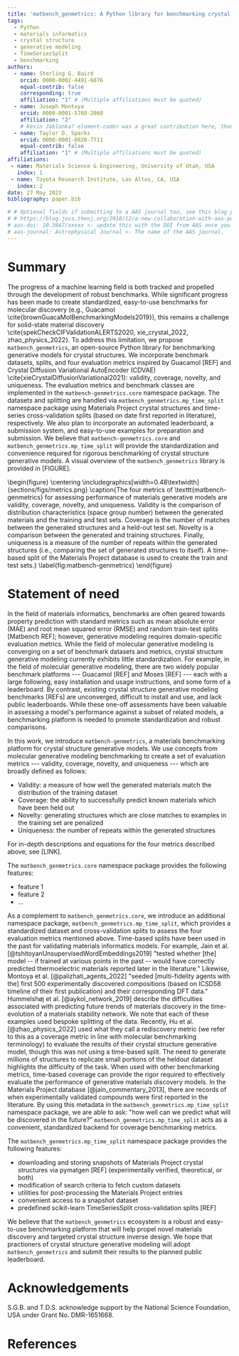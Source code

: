 ```yaml
---
title: 'matbench_genmetrics: A Python library for benchmarking crystal structure generative models using time-based splits of Materials Project structures'
tags:
  - Python
  - materials informatics
  - crystal structure
  - generative modeling
  - TimeSeriesSplit
  - benchmarking
authors:
  - name: Sterling G. Baird
    orcid: 0000-0002-4491-6876
    equal-contrib: false
    corresponding: true
    affiliation: "1" # (Multiple affiliations must be quoted)
  - name: Joseph Montoya
    orcid: 0000-0001-5760-2860
    affiliation: "2"
    # Kevin Jablonka? element-coder was a great contribution here, though it exists in another repository
  - name: Taylor D. Sparks
    orcid: 0000-0001-8020-7711
    equal-contrib: false
    affiliation: "1" # (Multiple affiliations must be quoted)
affiliations:
 - name: Materials Science & Engineering, University of Utah, USA
   index: 1
 - name: Toyota Research Institute, Los Altos, CA, USA
   index: 2
date: 27 May 2023
bibliography: paper.bib

# # Optional fields if submitting to a AAS journal too, see this blog post:
# # https://blog.joss.theoj.org/2018/12/a-new-collaboration-with-aas-publishing
# aas-doi: 10.3847/xxxxx <- update this with the DOI from AAS once you know it.
# aas-journal: Astrophysical Journal <- The name of the AAS journal.
---
```


# Summary

The progress of a machine learning field is both tracked and propelled through the development of robust benchmarks. While significant progress has been made to create standardized, easy-to-use benchmarks for molecular discovery (e.g., Guacamol \cite{brownGuacaMolBenchmarkingModels2019}), this remains a challenge for solid-state material discovery \cite{spekCheckCIFValidationALERTS2020, xie_crystal_2022, zhao_physics_2022}. To address this limitation, we propose `matbench_genmetrics`, an open-source Python library for benchmarking generative models for crystal structures. We incorporate benchmark datasets, splits, and four evaluation metrics inspired by Guacamol [REF] and Crystal Diffusion Variational AutoEncoder (CDVAE) \cite{xieCrystalDiffusionVariational2021}: validity, coverage, novelty, and uniqueness. The evaluation metrics and benchmark classes are implemented in the `matbench-genmetrics.core` namespace package. The datasets and splitting are handled via `matbench_genmetrics.mp_time_split` namespace package using Materials Project crystal structures and time-series cross-validation splits (based on date first reported in literature), respectively. We also plan to incorporate an automated leaderboard, a submission system, and easy-to-use examples for preparation and submission. We believe that `matbench-genmetrics.core` and `matbench_genmetrics.mp_time_split` will provide the standardization and convenience required for rigorous benchmarking of crystal structure generative models. A visual overview of the `matbench_genmetrics` library is provided in [FIGURE].


<!-- ![Summary visualization of splitting Materials Project entries into train and test
splits using grouping by first report of experimental verification in the
literature.\label{fig:summary}](figures/time-split-abstract.png) -->

\begin{figure}
	\centering
	\includegraphics[width=0.48\textwidth]{sections/figs/metrics.png}
	\caption{The four metrics of \texttt{matbench-genmetrics} for assessing performance of
	materials generative models are validity, coverage, novelty, and uniqueness. Validity
	is the comparison of distribution characteristics (space group number) between the
	generated materials and the training and test sets. Coverage is the number of matches
	between the generated structures and a held-out test set. Novelty is a comparison
	between the generated and training structures. Finally, uniqueness is a measure of the
	number of repeats within the generated structures (i.e., comparing the set of
	generated structures to itself). A time-based split of the Materials Project database
	is used to create the train and test sets.}
	\label{fig:matbench-genmetrics}
\end{figure}

<!--- Mention similar options in molecular discovery benchmarking, e.g. guacamol which I believe has something similar in terms of rediscovery, though maybe not time-based. Mention legacy materials informatics (CrabNet, CGCNN, etc.) and the shift towards inverse design via generative modeling (CDVAE, FTCP, PGCGM, CubicGAN, etc.). --->


# Statement of need

In the field of materials informatics, benchmarks are often geared towards property prediction with standard metrics such as mean absolute error (MAE) and root mean squared error (RMSE) and random train-test splits [Matbench REF]; however, generative modeling requires domain-specific evaluation metrics. While the field of molecular generative modeling is converging on a set of benchmark datasets and metrics, crystal structure generative modeling currently exhibits little standardization. For example, in the field of molecular generative modeling, there are two widely popular benchmark platforms --- Guacamol [REF] and Moses [REF] --- each with a large following, easy installation and usage instructions, and some form of a leaderboard. By contrast, existing crystal structure generative modeling benchmarks [REFs] are unconverged, difficult to install and use, and lack public leaderboards. While these one-off assessments have been valuable in assessing a model's performance against a subset of related models, a benchmarking platform is needed to promote standardization and robust comparisons.

In this work, we introduce `matbench-genmetrics`, a materials benchmarking platform for crystal structure generative models. We use concepts from molecular generative modeling benchmarking to create a set of evaluation metrics --- validity, coverage, novelty, and uniqueness --- which are broadly defined as follows:

- Validity: a measure of how well the generated materials match the distribution of the training dataset
- Coverage: the ability to successfully predict known materials which have been held out
- Novelty: generating structures which are close matches to examples in the training set are penalized
- Uniqueness: the number of repeats within the generated structures

<!-- Mention or include M3GNet? -->

For in-depth descriptions and equations for the four metrics described above, see [LINK].

<!-- Here, we highlight the coverage metric (or rediscovery metric) which involves
the ability to successfully predict known materials which have been held out. For
experimental materials discovery, a robust measure of performance is whether or not we
can predict materials of the future based
only on training data from the past. In other words: "how well can we predict what will
be discovered in the future?" In the Materials Project database [@jain_commentary_2013],
there are records of when experimentally validated compounds were first reported in the
literature. As a robust validation setup, we formalize the time-series splits of
Materials Project crystal structures for use in generative modeling benchmarking via the
`mp_time_split` Python namespace of the `matbench_genmetrics` ecosystem (see \autoref{fig:summary}). `mp_time_split` provides
convenience functions for downloading and processing snapshots of experimentally
verified Materials Project entries and creating random time-series splits of the data. -->

The `matbench_genmetrics.core` namespace package provides the following features:
- feature 1
- feature 2
- ...

As a complement to `matbench_genmetrics.core`, we introduce an additional namespace package, `matbench_genmetrics.mp_time_split`, which provides a standardized dataset and cross-validation splits to assess the four evaluation metrics mentioned above. Time-based splits have been used in the past for validating materials informatics models. For example, Jain et al. [@tshitoyanUnsupervisedWordEmbeddings2019] "tested whether [the] model -- if trained at various points in the past -- would have correctly predicted thermoelectric materials reported later in the literature." Likewise, Montoya et al. [@palizhati_agents_2022] "seeded [multi-fidelity agents with the] first 500 experimentally discovered compositions (based on ICSD58 timeline of their first publication) and their corresponding DFT data." Hummelshøj et al. [@aykol_network_2019] describe the difficulties associated with predicting future trends of materials discovery in the time-evolution of a materials stability network. We note that each of these examples used bespoke splitting of the data. Recently, Hu et al. [@zhao_physics_2022] used what they call a rediscovery metric (we refer to this as a coverage metric in line with molecular benchmarking terminology) to evaluate the results of their crystal structure generative model, though this was not using a time-based split. The need to generate millions of structures to replicate small portions of the heldout dataset highlights the difficulty of the task. When used with other benchmarking metrics, time-based coverage can provide the rigor required to effectively evaluate the performance of generative materials discovery models. In the Materials Project database [@jain_commentary_2013], there are records of when experimentally validated compounds were first reported in the literature. By using this metadata in the `matbench_genmetrics.mp_time_split` namespace package, we are able to ask: "how well can we predict what will be discovered in the future?" `matbench_genmetrics.mp_time_split` acts as a convenient, standardized backend for coverage benchmarking metrics.

The `matbench_genmetrics.mp_time_split` namespace package provides the following features:
- downloading and storing snapshots of Materials Project crystal structures via pymatgen [REF] (experimentally verified, theoretical, or both)
- modification of search criteria to fetch custom datasets
- utilities for post-processing the Materials Project entries
- convenient access to a snapshot dataset
- predefined scikit-learn TimeSeriesSplit cross-validation splits [REF]

<!-- We believe `mp-time-split` provides the convenience and standardization required of
rigorous benchmarking of generative materials discovery models. `mp-time-split` serves
as the basis for a set of benchmarking metrics hosted in the [`matbench-genmetrics`](https://github.com/sparks-baird/matbench-genmetrics) suite
which has recently been applied to `xtal2png` [@baird_xtal2png_2022], a generative model
for crystal structure. -->

We believe that the `matbench_genmetrics` ecosystem is a robust and easy-to-use benchmarking platform that will help propel novel materials discovery and targeted crystal structure inverse design. We hope that practioners of crystal structure generative modeling will adopt `matbench_genmetrics` and submit their results to the planned public leaderboard.

# Acknowledgements

S.G.B. and T.D.S. acknowledge support by the National Science Foundation, USA under Grant No. DMR-1651668.

# References
